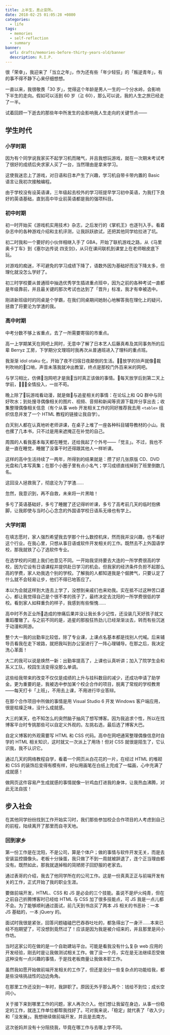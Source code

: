 ```yaml
---
title: 上半生，息止安所。
date: 2018-02-25 01:05:28 +0800
categories:
  - life
tags:
  - memories
  - self-reflection
  - summary
banner:
  url: drafts/memories-before-thirty-years-old/banner
  description: R.I.P.
---
```


很「荣幸」，我迎来了「当立之年」，作为还有些「年少轻狂」的「叛逆青年」，有的事不得不静下心来仔细想想。

一直以来，我很敬畏「30 岁」，觉得这个年龄是男人一生的一个分水岭，会影响下半生的走向。假如可以活到 60 岁（≧ 60），那么可以说，我的人生之旅已经走了一半。

试着回顾一下逝去的那些年中所发生的会影响我人生走向的关键节点——

## 学生时代

### 小学时期

因为有个同学说我家买不起学习机而赌气，并且我想玩游戏，就在一次期末考试考了很好的成绩后央求家人买了一台，当然理由是拿来学习。

这使我迷恋上了游戏，对日语和日本产生了兴趣，学习机自带卡带内置的 Basic 语言让我初次接触编程。

由于学校没有设英语课，三年级起去校外的学习班提早学习初中英语，为我打下良好的英语基础，直到高中毕业前英语都是我的强项科目。

### 初中时期

初一时开始买《游戏机实用技术》杂志，之后发行的《掌机王》也逐刊入手。看着杂志中的各种游戏介绍和主机评测，让我跃跃欲试，还把其他同学给拉进了坑。

初二时我和一个要好的小伙伴相继入手了 GBA，开始了联机游戏之路，从《马里奥卡丁车》到《塞尔达传说 四支剑》，从只在课间联机到课堂上在老师眼皮底下玩。

对游戏的痴迷，不可避免的学习成绩下降了，语数外因为基础好而没下降太多，但理化就没怎么学好了。

初三时学校要从普通班中抽选优秀学生插进重点班中，因为之前的各种考试一直都是年级靠前，并且最关键的那次考试也达到了「晋升」标准，我才有幸被选中。

刚进新班级时的同桌是个学霸，在我们同桌期间她耐心地解答我在理化上的疑问，拯救了将要沦为学渣的我。

### 高中时期

中考分数不够上省重点，去了一所需要寄宿的市重点。

高一上学期某天在网吧上网时，无意中了解了日本艺人后藤真希及其同事务所的后辈 Berryz 工房，下学期分文理班时我再次从普通班进入了理科的重点班。

我渐渐 idol otaku 化，开始了夜不归宿日夜颠倒的生活。放学的铃声就像裁判吹响的口哨，声音未落我就冲出教室，终点是那校门外百来米的网吧。

与学习相比，仿佛泡网吧才是我当时真正该做的事情。每天放学后到第二天上学前，全情投入，一丝不苟。

晚上除了玩游戏看动漫，就是做与追星相关的事情：在论坛上和 QQ 群中与同好吹水；到处搜寻偶像相关的图片、视频、音频和新闻等资源下载并分享出去；收集整理偶像相关信息（有个从事 web 开发相关工作的同好推荐我去用 `<table>` 组织信息并发了一个 HTML 教程的链接让我自学）。

白天别人都在认真地听老师讲课，在桌子上堆了一座各种科目辅导教材的小山。我也摞了几本书，只不过是用来遮掩正在补觉的自己。

周围的人看我基本每天都在睡觉，还给我起了个外号——「觉主」。不过，我也不是一直在睡觉，睡醒了没事干时还得跟其他人一样听课。

这样的高中生活持续了一两年，所得到的结果就是：攒了好几张原版 CD、DVD 光盘和几本写真集；在那个小圈子里有点小名气；学习成绩直线掉到了班里倒数几名。

这回没人拯救我了，彻底沦为了学渣……

忽然，我意识到，再不自救，未来将一片黑暗！

多亏了英语基础好，多亏了睡醒了还记得听听课，多亏了高考前几天的临时抱佛脚，让我即使与当时心心念念的外国语学校日语系无缘也有学上。

### 大学时期

在填志愿时，家人强烈希望我去学那个什么数控机床，然而我并没兴趣，也不看好这个行业。在我心里，只想从事日语或软件开发相关的工作。既然去不上外国语学校，那我就铁了心了选软件专业。

在选学校的问题上我们也意见不同。一开始我坚持要去大连的一所学费很高的学校，因为它设有日语课程并提供赴日学习的机会。但我家的经济条件负担不起那么高的学费，家人劝我选个别的学校。了解我的人都知道我是个倔脾气，只要认定了什么就不会轻易让步，他们不得已地答应了。

本以为会就这样到大连去上学了，没想到亲戚们也来劝我。实在抵不过这种苦口婆心，都让我觉得自己是个很不孝的孩子了，最终决定去沈阳的一所学费很低的学校。看到家人如释重负的样子，我感到有些惭愧……

高中时不务正业所造成的惨痛后果并没让我长多少记性，还没装几天好孩子就又重蹈覆辙了。与之前不同的是，追星的那股狂热劲儿已经渐渐淡去，转而有些沉迷于动漫和网游。

整个大一我的出勤率比较低，除了专业课，上课点名基本都是找别人代喊。后来辅导员看我在走下坡路，就把我叫到办公室进行了一阵心理辅导。在那之后，我决定洗心革面！

大二的我可以说是焕然一新：出勤率提高了，上课也认真听讲；加入了院学生会和系义工队，校园生活变得没那么单调。

这些给我带来的改变不仅仅是成绩的上升与挂科数目的减少，还成功申请了助学金。更为重要的是，我被选中参加某个校企合作的项目，脱离了常规的学校教育——每天打卡「上班」，不用去上课，不用进行毕业答辩。

在那个合作项目中所做的事情是用 Visual Studio 6 开发 Windows 客户端应用，很是枯燥乏味，没什么成就感。

大三的某天，也不知怎么的突然脑子抽风了想写博客。因为我追求个性，所以在找博客平台时专挑那些可以自定义外观的。左挑右选，最后选了博客大巴。

自定义博客的外观需要写 HTML 和 CSS 代码。高中在网吧通宵整理偶像信息时自学的 HTML 相关知识，这时就又一次派上了用场！但对 CSS 就很是陌生了，它认识我，我不认识它。

通过几天的网络教程自学，看着一个网页从白花花的一片，在经过 HTML  的堆砌和 CSS 的装饰后变得有模有样，好似用画笔在白纸上完成了一幅画，心中充满了成就感！

做网页这件容易产生成就感的事情就像一针鸡血打进我的身体，让我热血沸腾，对此无法自拔！

## 步入社会

在其他同学纷纷找到工作开始实习时，我们那些参加校企合作项目的人考虑到自己的前程，陆续离开了那里而自寻天地。

### 回到家乡

第一份工作是在沈阳，不是公司，算是个体户；做的事情与软件开发无关，而是去安装监控摄像头。老板十分操蛋，我只做了不到一周就被辞退了，连个正当理由都没有。既然如此，那我就退掉租的简陋房子回舒服的老家去。

通过表哥的介绍，我去了他同学所在的公司工作。这是一份真真正正与前端开发有关的工作，正式开始了我的职业生涯。

要做前端开发，HTML、CSS 和 JS 是必会的三个技能。虽说不是炉火纯青，但在之前自己折腾博客时已经给 HTML 与 CSS 加了很多技能点，可 JS 我是一点儿都不会。为了能够顺利通过面试，前几天到书店买了两本 JS 相关的书恶补：一本 JS 基础的，一本 jQuery 的。

面试时我很是紧张，回答问题磕磕巴巴吞吞吐吐的，都急得出了一身汗……本来已经不抱期望了，可没想到竟然过了！应该是因为我是被介绍来的，并且那里是间小作坊。

当时这家公司在做的是一个自助建站平台。可能是看我没有什么复杂 web 应用的开发经验，刚去时是让我做测试相关工作。做了没一个月，实在是无法继续忍受做这种没有一点兴趣的事情，于是找老板商量让我做本职工作。

虽然我如愿开始做前端开发相关的工作了，但还是没分一些复杂点的功能给我，都是些没啥挑战性的边边角角。

在那里工作还没到一年时，我辞职了。原因无外乎那么两个：钱给不到位；成长空间小。

关于接下来到哪里工作的问题，家人再次介入。他们想让我留在身边，从事一份稳定的工作，就连工作单位都帮我找好了。可对我来说，「稳定」就代表了「收入少」和「没发展」。我想继续做前端开发，并且是去南方。

这次爸妈并没有十分阻挠我，毕竟在哪工作与去哪上学不同。
